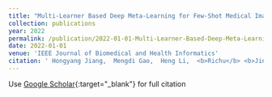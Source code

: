```yaml
---
title: "Multi-Learner Based Deep Meta-Learning for Few-Shot Medical Image Classification"
collection: publications
year: 2022
permalink: /publication/2022-01-01-Multi-Learner-Based-Deep-Meta-Learning-for-Few-Shot-Medical-Image-Classification
date: 2022-01-01
venue: 'IEEE Journal of Biomedical and Health Informatics'
citation: ' Hongyang Jiang,  Mengdi Gao,  Heng Li,  <b>Richu</b> <b>Jin</b>,  Hanpei Miao,  Jiang Liu, &quot;Multi-Learner Based Deep Meta-Learning for Few-Shot Medical Image Classification.&quot; IEEE Journal of Biomedical and Health Informatics, 2022.'
---
```

Use [Google Scholar](https://scholar.google.com/scholar?q=Multi+Learner+Based+Deep+Meta+Learning+for+Few+Shot+Medical+Image+Classification){:target="_blank"} for full citation